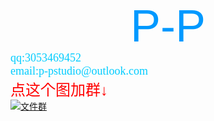<html>
<head>
	<title>P-PStudio</title>
</head>
<body style="user-select: auto;">
<div style="text-align: center;"><span style="font-family:lucida sans unicode,lucida grande,sans-serif;"><span style="color:#0099ff;"><span style="font-size:72px;">P-P</span></span></span></div>

<div><span style="color:#00ccff;"><span style="font-family:comic sans ms,cursive;"><span style="font-size:18px;">qq:3053469452<br />
email:p-pstudio@outlook.com</span></span></span></div>
<span style="color:#FF0000;"><span style="font-size:24px;"><span style="font-family:comic sans ms,cursive;">点这个图加群&darr;</span></span></span><br />
<a href="https://qm.qq.com/cgi-bin/qm/qr?k=Y6zHBVAJSMNaxrwXQvBcY_A_3wbuzsVS&amp;jump_from=webapi" target="_blank"><img alt="文件群" border="0" src="臭臭风车.gif" title="文件群" /></a></body>
</html>
